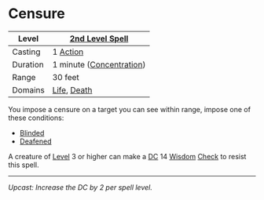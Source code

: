 # Censure

| Level    | [2nd Level Spell](2nd%20Level%20Spells.md)                                                                            |
| -------- | ------------------------------------------------------------------------------------ |
| Casting  | 1 [Action](../../../../Game%20Procedures/Action.md)                                  |
| Duration | 1 minute ([Concentration](../../../Spellcasting/Concentration.md))                                |
| Range    | 30 feet                                                                              |
| Domains  | [Life](../../../Spell%20Domains/Life.md), [Death](../../../Spell%20Domains/Death.md) |

You impose a censure on a target you can see within range, impose one of these conditions:

- [Blinded](../../../../Conditions/Blinded.md)
- [Deafened](../../../../Conditions/Deafened.md)

A creature of [Level](../../../../Player%20Characters/Derived%20Statistics/Level.md) 3 or higher can make a [DC](../../../../Game%20Procedures/DC.md) 14 [Wisdom](../../../../Player%20Characters/Chosen%20Statistics/Wisdom.md) [Check](../../../../Game%20Procedures/Check.md) to resist this spell.

---
*Upcast: Increase the DC by 2 per spell level.*

